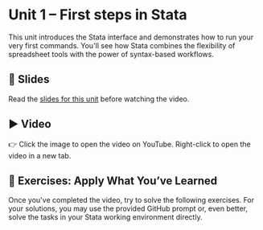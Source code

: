 # Unit 1 – First steps in Stata

This unit introduces the Stata interface and demonstrates how to run your very first commands. You'll see how Stata combines the flexibility of spreadsheet tools with the power of syntax-based workflows.

## 📄 Slides

Read the [slides for this unit](unit01_slides.pdf) before watching the video.

## ▶️ Video

👉 Click the image to open the video on YouTube. Right-click to open the video in a new tab.


## 🧪 Exercises: Apply What You’ve Learned

Once you've completed the video, try to solve the following exercises. For your solutions, you may use the provided GitHub prompt or, even better, solve the tasks in your Stata working environment directly.

